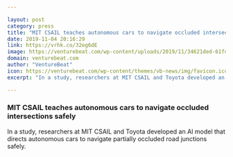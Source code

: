 ```yaml
---

layout: post
category: press
title: "MIT CSAIL teaches autonomous cars to navigate occluded intersections safely"
date: 2019-11-04 20:16:29
link: https://vrhk.co/32eg6dE
image: https://venturebeat.com/wp-content/uploads/2019/11/34621ded-61fd-4363-a3f5-16e3de3761f6-e1572897765855.png?w=1200&strip=all
domain: venturebeat.com
author: "VentureBeat"
icon: https://venturebeat.com/wp-content/themes/vb-news/img/favicon.ico
excerpt: "In a study, researchers at MIT CSAIL and Toyota developed an AI model that directs autonomous cars to navigate partially occluded road junctions safely."

---
```


### MIT CSAIL teaches autonomous cars to navigate occluded intersections safely

In a study, researchers at MIT CSAIL and Toyota developed an AI model that directs autonomous cars to navigate partially occluded road junctions safely.